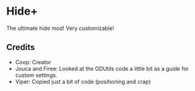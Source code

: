 # Hide+

The ultimate hide mod!
Very customizable!

## Credits
* Coop: Creator
* Jouca and Firee: Looked at the GDUtils code a little bit as a guide for custom settings.
* Viper: Copied just a bit of code (positioning and crap)